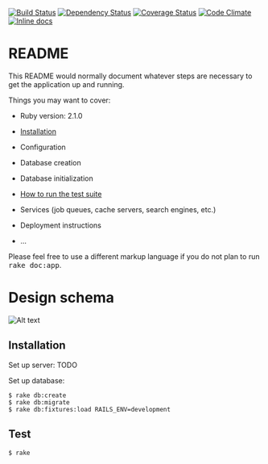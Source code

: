 [![Build Status](https://travis-ci.org/devcows/ecommerce.svg?branch=develop)](https://travis-ci.org/devcows/ecommerce)
[![Dependency Status](https://gemnasium.com/devcows/ecommerce.svg)](https://gemnasium.com/devcows/ecommerce)
[![Coverage Status](https://coveralls.io/repos/devcows/ecommerce/badge.svg?branch=develop)](https://coveralls.io/r/devcows/ecommerce?branch=develop)
[![Code Climate](https://codeclimate.com/github/devcows/ecommerce/badges/gpa.svg)](https://codeclimate.com/github/devcows/ecommerce)
[![Inline docs](http://inch-ci.org/github/devcows/ecommerce.svg?branch=develop)](http://inch-ci.org/github/devcows/ecommerce)

README
=========

This README would normally document whatever steps are necessary to get the
application up and running.

Things you may want to cover:

* Ruby version: 2.1.0

* [Installation](#installation)

* Configuration

* Database creation

* Database initialization

* [How to run the test suite](#test)

* Services (job queues, cache servers, search engines, etc.)

* Deployment instructions

* ...


Please feel free to use a different markup language if you do not plan to run
<tt>rake doc:app</tt>.


Design schema
=============

![Alt text](https://raw.githubusercontent.com/devcows/ecommerce/develop/erd.png "Design")


## Installation

Set up server:
TODO

Set up database:

```
$ rake db:create
$ rake db:migrate
$ rake db:fixtures:load RAILS_ENV=development
```

## Test

```
$ rake
```

